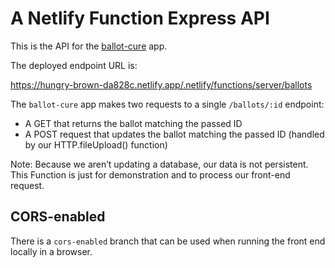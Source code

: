# A Netlify Function Express API

This is the API for the [ballot-cure](https://github.com/ceceliacreates/ballot-cure) app.

The deployed endpoint URL is:

https://hungry-brown-da828c.netlify.app/.netlify/functions/server/ballots

The `ballot-cure` app makes two requests to a single `/ballots/:id` endpoint:

- A GET that returns the ballot matching the passed ID
- A POST request that updates the ballot matching the passed ID (handled by our HTTP.fileUpload() function)

Note: Because we aren’t updating a database, our data is not persistent. This Function is just for demonstration and to process our front-end request.

## CORS-enabled

There is a `cors-enabled` branch that can be used when running the front end locally in a browser.
